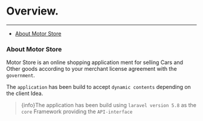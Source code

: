 # Overview.

---

- [About Motor Store](#section-1)

<a name="section-1"></a>

### About Motor Store
Motor Store is an online shopping application ment for selling Cars and Other goods according to your merchant license agreement with the `government`.

The `application` has been build to accept `dynamic contents` depending on the client Idea.


>{info}The application has been build using `laravel version 5.8` as the `core` Framework providing the `API-interface`

